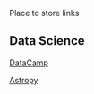 Place to store links

## Data Science

[DataCamp](https://www.datacamp.com)

[Astropy](https://www.astropy.org)
